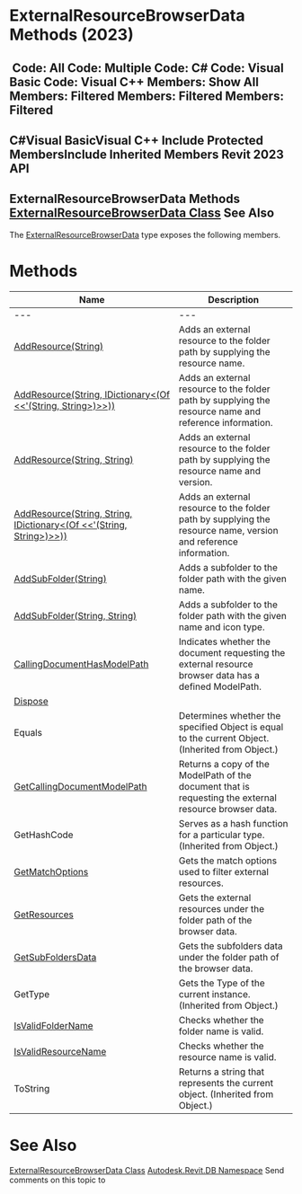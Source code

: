 # ExternalResourceBrowserData Methods (2023)

﻿
 Code: All Code: Multiple Code: C# Code: Visual Basic Code: Visual C++  Members: Show All Members: Filtered Members: Filtered Members: Filtered   
---  
C#Visual BasicVisual C++
Include Protected MembersInclude Inherited Members
Revit 2023 API  
---  
ExternalResourceBrowserData Methods  
[ExternalResourceBrowserData Class](94a46450-5467-45f2-0228-4c9f9821b4c9.md "ExternalResourceBrowserData Class") See Also  
---  
The [ExternalResourceBrowserData](94a46450-5467-45f2-0228-4c9f9821b4c9.md "ExternalResourceBrowserData Class") type exposes the following members.
# Methods
| Name | Description |
| --- | --- |
| --- | --- | --- |
| [AddResource(String)](94069c9b-d720-6826-bf13-7663e73b08cb.md "AddResource Method \(String\)") | Adds an external resource to the folder path by supplying the resource name. |
| [AddResource(String, IDictionary<(Of <<'(String, String>)>>))](44f19e8a-789f-1181-3ec1-def94c1e1a3d.md "AddResource Method \(String, IDictionary\(String, String\)\)") | Adds an external resource to the folder path by supplying the resource name and reference information. |
| [AddResource(String, String)](62f87583-84e5-1481-35a6-f8610bc4f448.md "AddResource Method \(String, String\)") | Adds an external resource to the folder path by supplying the resource name and version. |
| [AddResource(String, String, IDictionary<(Of <<'(String, String>)>>))](60ea723b-3c92-8408-26f6-08788f29bc25.md "AddResource Method \(String, String, IDictionary\(String, String\)\)") | Adds an external resource to the folder path by supplying the resource name, version and reference information. |
| [AddSubFolder(String)](b4156741-2375-50f9-1c33-7efaa42b8b06.md "AddSubFolder Method \(String\)") | Adds a subfolder to the folder path with the given name. |
| [AddSubFolder(String, String)](6a60f937-fa5f-55e7-7b16-cc009283990f.md "AddSubFolder Method \(String, String\)") | Adds a subfolder to the folder path with the given name and icon type. |
| [CallingDocumentHasModelPath](7c19b745-83f6-24c9-43e9-0a160eab123b.md "CallingDocumentHasModelPath Method") | Indicates whether the document requesting the external resource browser data has a defined ModelPath. |
| [Dispose](204149be-eb02-e742-9a6f-5f795cb90afe.md "Dispose Method") |
| Equals | Determines whether the specified Object is equal to the current Object. (Inherited from Object.) |
| [GetCallingDocumentModelPath](7a877029-3b5a-3de8-9c35-fe38fa48c82e.md "GetCallingDocumentModelPath Method") | Returns a copy of the ModelPath of the document that is requesting the external resource browser data. |
| GetHashCode | Serves as a hash function for a particular type.  (Inherited from Object.) |
| [GetMatchOptions](18e6e337-9e0e-3c4f-b021-59003c5b4883.md "GetMatchOptions Method") | Gets the match options used to filter external resources. |
| [GetResources](616cff02-a764-70ad-251b-c0b494145c74.md "GetResources Method") | Gets the external resources under the folder path of the browser data. |
| [GetSubFoldersData](68ac11a5-1134-4944-3d57-e002cd376bec.md "GetSubFoldersData Method") | Gets the subfolders data under the folder path of the browser data. |
| GetType | Gets the Type of the current instance. (Inherited from Object.) |
| [IsValidFolderName](b8e9265b-0a7d-d7fd-8588-c49ef5ab5bb2.md "IsValidFolderName Method") | Checks whether the folder name is valid. |
| [IsValidResourceName](d9deaa7c-6b96-6fad-6f16-426df57e09e7.md "IsValidResourceName Method") | Checks whether the resource name is valid. |
| ToString | Returns a string that represents the current object. (Inherited from Object.) |

# See Also
[ExternalResourceBrowserData Class](94a46450-5467-45f2-0228-4c9f9821b4c9.md "ExternalResourceBrowserData Class")
[Autodesk.Revit.DB Namespace](87546ba7-461b-c646-cbb1-2cb8f5bff8b2.md "Autodesk.Revit.DB Namespace")
Send comments on this topic to 